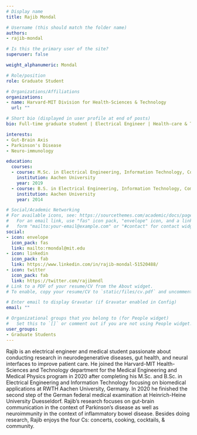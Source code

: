 ```yaml
---
# Display name
title: Rajib Mondal

# Username (this should match the folder name)
authors:
- rajib-mondal

# Is this the primary user of the site?
superuser: false

weight_alphanumeric: Mondal

# Role/position
role: Graduate Student

# Organizations/Affiliations
organizations:
- name: Harvard-MIT Division for Health-Sciences & Technology
  url: ""

# Short bio (displayed in user profile at end of posts)
bio: Full-time graduate student | Electrical Engineer | Health-care & Technology Enthusiast 

interests:
- Gut-Brain Axis
- Parkinson's Disease
- Neuro-immunology

education:
  courses:
  - course: M.Sc. in Electrical Engineering, Information Technology, Computer Engineering
    institution: Aachen University
    year: 2019
  - course: B.S. in Electrical Engineering, Information Technology, Computer Engineering
    institution: Aachen University
    year: 2014

# Social/Academic Networking
# For available icons, see: https://sourcethemes.com/academic/docs/page-builder/#icons
#   For an email link, use "fas" icon pack, "envelope" icon, and a link in the
#   form "mailto:your-email@example.com" or "#contact" for contact widget.
social:
- icon: envelope
  icon_pack: fas
  link: mailto:rmondal@mit.edu
- icon: linkedin
  icon_pack: fab
  link: https://www.linkedin.com/in/rajib-mondal-51520488/
- icon: twitter
  icon_pack: fab
  link: https://twitter.com/rajibmndl
# Link to a PDF of your resume/CV from the About widget.
# To enable, copy your resume/CV to `static/files/cv.pdf` and uncomment the lines below.

# Enter email to display Gravatar (if Gravatar enabled in Config)
email: ""

# Organizational groups that you belong to (for People widget)
#   Set this to `[]` or comment out if you are not using People widget.
user_groups:
- Graduate Students
---
```

Rajib is an electrical engineer and medical student passionate about conducting research in neurodegenerative diseases, gut health, and neural interfaces to improve patient care. He joined the Harvard-MIT Health-Sciences and Technology department for the Medical Engineering and Medical Physics program in 2020 after completing his M.Sc. and B.Sc. in Electrical Engineering and Information Technology focusing on biomedical applications at RWTH Aachen University, Germany. In 2020 he finished the second step of the German federal medical examination at Heinrich-Heine University Duesseldorf. Rajib’s research focuses on gut-brain communication in the context of Parkinson’s disease as well as neuroimmunity in the context of inflammatory bowel disease. Besides doing research, Rajib enjoys the four Cs: concerts, cooking, cocktails, & community.
